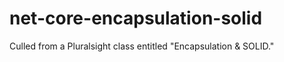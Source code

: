 # net-core-encapsulation-solid
Culled from a Pluralsight class entitled "Encapsulation &amp; SOLID."
